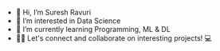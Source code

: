 - 👋 Hi, I’m Suresh Ravuri
- 👀 I’m interested in Data Science
- 🌱 I’m currently learning Programming, ML & DL
- 👨‍💻 Let's connect and collaborate on interesting projects! 💻
